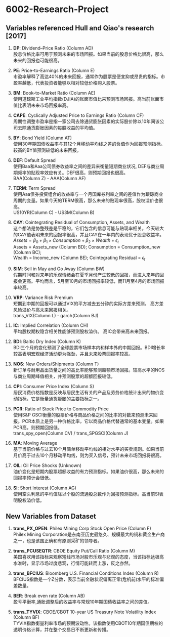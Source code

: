 # 6002-Research-Project



## Variables referenced Hull and Qiao's research [2017]

1. **DP**: Dividend–Price Ratio (Column AD) <br />
股息价格比率可用于预测未来的市场回报。如果当前的股息价格比很高，那么未来的回报也可能很高。

2. **PE**: Price-to-Earnings Ratio (Column E) <br />
市盈率解释了高达40%的未来回报，通常作为股票是便宜抑或昂贵的指标。市盈率越低，代表投资者能够以相对较低价格购入股票。

3. **BM**: Book-to-Market Ratio (Column AE) <br />
使用道琼斯工业平均指数(DJIA)的账面市值比来预测市场回报。高当前账面市值比表明未来市场回报率高。

4. **CAPE**: Cyclically Adjusted Price to Earnings Ratio (Column CF) <br />
周期性调整市盈率是指一家公司去除通货膨胀因素的实际股价除以10年间该公司去除通货膨胀因素的每股收益的平均值。

5. **BY**: Bond Yield (Column AT) <br />
使用30年期国债收益率与其12个月移动平均线之差的负值作为回报预测指标。较高的BY值预测较低的未来回报。

6. **DEF**: Default Spread <br />
使用Baa和Aaa公司债券收益率之间的差异来衡量短期商业状况, DEF与商业周期频率的贴现率效应有关。DEF很高，则预期回报也很高。<br />
BAA(Column Z) - AAA(Column AF)

7. **TERM**: Term Spread <br />
使用Aaa债券投资组合的收益率与一个月国库券利率之间的差值作为跟踪商业周期的变量。如果今天的TERM很高，那么未来的贴现率很高，股权溢价也很高。<br />
US10YR(Column C) - US3M(Column B)

8. **CAY**: Cointegrating Residual of Consumption, Assets, and Wealth <br />
这个想法是协整残差是平稳的，它们包含的信息可能与贴现率相关。今天较大的CAY值表明未来的回报率很高，并且CAY在一年内的表现优于股息收益率。<br />
$Assets = \beta_0 + \beta_1\times Consumption + \beta_2\times Wealth + \epsilon_t$ <br />
Assets = Assets_new (Column BD); Consumption = Consumption_new (Column BC); <br />
Wealth = Income_new (Column BE); Cointegrating Residual = $\epsilon_t$

9. **SIM**: Sell in May and Go Away (Column BW) <br />
假期时间和对来年的乐观情绪会在夏季月份产生较低的回报，而进入来年的回报会更高。平均而言，5月至10月的市场回报率较低，而11月至4月的市场回报率较高。

10. **VRP**: Variance Risk Premium <br />
短期到中期的回报可以通过VIX的平方减去五分钟的实际方差来预测。 高方差风险溢价与高未来回报相关。<br />
trans_VIX(Column L) - garch(Column BJ)

11. **IC**: Implied Correlation (Column CH) <br />
平均股权期权隐含相关性能够预测股权溢价。 高IC会带来高未来回报。

12. **BDI**: Baltic Dry Index (Column K) <br />
BDI三个月的变化预测了全球股票市场样本内和样本外的中期回报。BDI增长率较高表明宏观经济活动更为强劲，并且未来股票回报率较高。

13. **NOS**: New Orders/Shipments (Column T) <br />
新订单与耐用品出货量之间的高比率能够预测超额市场回报。较高水平的NOS与商业周期峰值相关，并预测股票的超额回报较低。

14. **CPI**: Consumer Price Index (Column S) <br />
居民消费价格指数是反映与居民生活有关的产品及劳务价格统计出来的物价变动指标，它是衡量通货膨胀的主要指标之一。

15. **PCR**: Ratio of Stock Price to Commodity Price <br />
使用S&P GSCI衡量的股票价格与商品价格之间的比率的对数来预测未来回报。PCR本质上是另一种价格比率，它以商品价格代替通常的基本变量。如果PCR高，则预期回报低。<br />
trans_spy_open(Column CV) / trans_SPGSCI(Column J)

16. **MA**: Moving Average <br />
基于当前价格与过去10个月简单移动平均线的相对水平的买卖规则。如果当前月价高于过去10个月移动平均线，则为买入信号，预计未来市场回报将很高。

17. **OIL**: Oil Price Shocks (Unknown) <br />
油价变化是短期内股票超额收益的有力预测指标。如果油价很高，那么未来的回报率预计会很低。

18. **SI**: Short Interest (Column AG) <br />
使用空头利息的平均值除以个股的流通股总数作为回报预测指标。高当前SI表明股权溢价低。



## New Variables from Dataset

1. **trans_PX_OPEN**: Philex Mining Corp Stock Open Price (Column F) <br />
Philex Mining Corporation是东南亚历史最悠久、规模最大的铜和黄金生产商之一，也是该国正确和有原则采矿的领导者。<br />

2. **trans_PCUSEQTR**: CBOE Equity Put/Call Ratio (Column M) <br />
美国喜欢用该指标来观察短线市场对股市乐观与悲观的态度，当该指标达极高水准时，显示市场过度悲观，行情可能转而上涨，反之亦然。<br />

3. **trans_BFCIUS**: Bloomberg U.S. Financial Conditions Index (Column R) <br />
BFCIUS指数是一个Z分数，表示当前金融状况偏离正常(危机前)水平的标准偏差数量。

4. **BER**: Break even rate (Column AB) <br />
 盈亏平衡率,通胀调整后的收益率与常规10年期国债收益率之间的差值。
 
5. **trans_TYVIX**: CBOE/CBOT 10-year US Treasury Note Volatility Index (Column BF) <br />
TYVIX指数衡量利率市场的预期波动性。该指数使用CBOT10年期国债期权的透明价格计算，并在整个交易日不断更新和传播。
